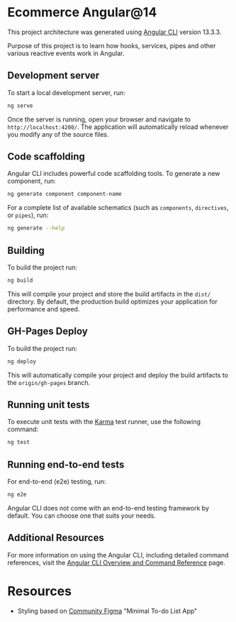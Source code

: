 # Ecommerce Angular@14

This project architecture was generated using [Angular CLI](https://github.com/angular/angular-cli) version 13.3.3.

Purpose of this project is to learn how hooks, services, pipes and other various reactive events work in Angular.

## Development server

To start a local development server, run:

```bash
ng serve
```

Once the server is running, open your browser and navigate to `http://localhost:4200/`. The application will automatically reload whenever you modify any of the source files.

## Code scaffolding

Angular CLI includes powerful code scaffolding tools. To generate a new component, run:

```bash
ng generate component component-name
```

For a complete list of available schematics (such as `components`, `directives`, or `pipes`), run:

```bash
ng generate --help
```

## Building

To build the project run:

```bash
ng build
```

This will compile your project and store the build artifacts in the `dist/` directory. By default, the production build optimizes your application for performance and speed.

## GH-Pages Deploy

To build the project run:

```bash
ng deploy
```

This will automatically compile your project and deploy the build artifacts to the `origin/gh-pages` branch.

## Running unit tests

To execute unit tests with the [Karma](https://karma-runner.github.io) test runner, use the following command:

```bash
ng test
```

## Running end-to-end tests

For end-to-end (e2e) testing, run:

```bash
ng e2e
```

Angular CLI does not come with an end-to-end testing framework by default. You can choose one that suits your needs.

## Additional Resources

For more information on using the Angular CLI, including detailed command references, visit the [Angular CLI Overview and Command Reference](https://angular.dev/tools/cli) page.

# Resources

- Styling based on [Community Figma](https://www.figma.com/design/1VMMwMsxQ2dj7EQFfAED0c) "Minimal To-do List App"
